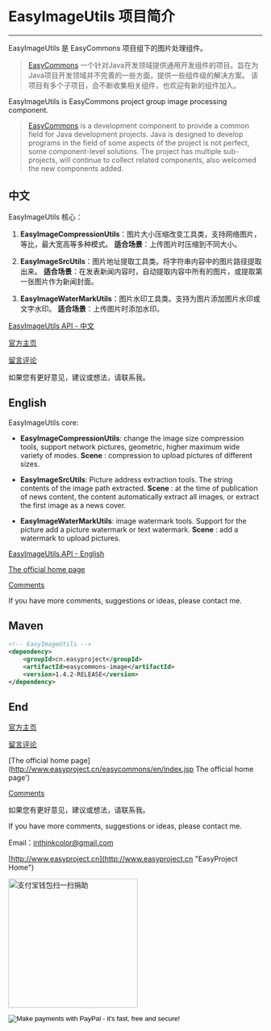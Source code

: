 # EasyImageUtils 项目简介

---------------

EasyImageUtils 是 EasyCommons 项目组下的图片处理组件。

> [EasyCommons](https://github.com/ushelp/EasyCommons "EasyCommons") 一个针对Java开发领域提供通用开发组件的项目。旨在为Java项目开发领域并不完善的一些方面，提供一些组件级的解决方案。
> 该项目有多个子项目，会不断收集相关组件，也欢迎有新的组件加入。



EasyImageUtils is EasyCommons project group image processing component. 

>  [EasyCommons](https://github.com/ushelp/EasyCommons "EasyCommons") is a development component to provide a common field for Java development projects. Java is designed to develop programs in the field of some aspects of the project is not perfect, some component-level solutions.
>  The project has multiple sub-projects, will continue to collect related components, also welcomed the new components added.


## 中文

EasyImageUtils 核心：

1. **EasyImageCompressionUtils**：图片大小压缩改变工具类，支持网络图片，等比，最大宽高等多种模式。 
 **适合场景**：上传图片时压缩到不同大小。 
 
2. **EasyImageSrcUtils**：图片地址提取工具类。将字符串内容中的图片路径提取出来。 
 **适合场景**：在发表新闻内容时，自动提取内容中所有的图片，或提取第一张图片作为新闻封面。 <br/>
 
3. **EasyImageWaterMarkUtils**：图片水印工具类。支持为图片添加图片水印或文字水印。 
 **适合场景**：上传图片时添加水印。 <br/>

[EasyImageUtils API - 中文](doc/API-zh.md "EasyImageUtils API")

[官方主页](http://www.easyproject.cn/easycommons/zh-cn/index.jsp '官方主页')

[留言评论](http://www.easyproject.cn/easycommons/zh-cn/index.jsp#donation '留言评论')

如果您有更好意见，建议或想法，请联系我。


## English

EasyImageUtils core:

- **EasyImageCompressionUtils**: change the image size compression tools, support network pictures, geometric, higher maximum wide variety of modes.
**Scene** : compression to upload pictures of different sizes.

- **EasyImageSrcUtils**: Picture address extraction tools. The string contents of the image path extracted.
**Scene** : at the time of publication of news content, the content automatically extract all images, or extract the first image as a news cover.

- **EasyImageWaterMarkUtils**: image watermark tools. Support for the picture add a picture watermark or text watermark.
**Scene** : add a watermark to upload pictures.

[EasyImageUtils API - English](doc/API-en.md "EasyImageUtils API")

[The official home page](http://www.easyproject.cn/easycommons/en/index.jsp 'The official home page')

[Comments](http://www.easyproject.cn/easycommons/en/index.jsp#donation 'Comments')

If you have more comments, suggestions or ideas, please contact me.

## Maven
```XML
<!-- EasyImageUtils -->
<dependency>
	<groupId>cn.easyproject</groupId>
	<artifactId>easycommons-image</artifactId>
	<version>1.4.2-RELEASE</version>
</dependency>
```

## End

[官方主页](http://www.easyproject.cn/easycommons/zh-cn/index.jsp '官方主页')

[留言评论](http://www.easyproject.cn/easycommons/zh-cn/index.jsp#donation '留言评论')

[The official home page](http://www.easyproject.cn/easycommons/en/index.jsp The official home page')

[Comments](http://www.easyproject.cn/easycommons/en/index.jsp#donation 'Comments')

如果您有更好意见，建议或想法，请联系我。

If you have more comments, suggestions or ideas, please contact me.



Email：<inthinkcolor@gmail.com>

[http://www.easyproject.cn](http://www.easyproject.cn "EasyProject Home")



<img alt="支付宝钱包扫一扫捐助" src="http://www.easyproject.cn/images/s.png"  title="支付宝钱包扫一扫捐助"  height="256" width="256"></img>

<p>
<form action="https://www.paypal.com/cgi-bin/webscr" method="post" target="_blank">
<input type="hidden" name="cmd" value="_xclick">
<input type="hidden" name="business" value="inthinkcolor@gmail.com">
<input type="hidden" name="item_name" value="EasyProject development Donation">
<input type="hidden" name="no_note" value="1">
<input type="hidden" name="tax" value="0">
<input type="image" src="http://www.easyproject.cn/images/paypaldonation5.jpg"  title="PayPal donation"  border="0" name="submit" alt="Make payments with PayPal - it's fast, free and secure!">
</form>
</P>